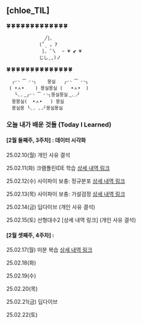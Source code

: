 ## [chloe_TIL]


🍀 🍀 🍀 🍀 🍀 🍀 🍀 🍀 🍀 🍀 🍀 🍀 🍀 


                  ╱|、
                (˚ˎ 。7
                 |、˜〵  ~ 💗 💕 💗 
                じしˍ,)ノ

🍀 🍀 🍀 🍀 🍀 🍀 🍀 🍀 🍀 🍀 🍀 🍀 🍀 🍀 


      ╭◜◝ ͡ ◜◝╮    몽실   ╭◜◝ ͡ ◜◝╮
     ( •ㅅ•    ) 몽실몽실 (   •ㅅ•  )
       ╰◟◞ ͜ ╭◜◝ ͡ ◜◝╮몽실몽실 ͜ ◟◞╯
      몽몽실(  •ㅅ•   ) 몽실
      몽실몽 ╰◟◞ ◟◞╯몽실몽실






### 오늘 내가 배운 것들 (Today I Learned)

#### [2월 둘째주, 3주차] : 데이터 시각화

>
25.02.10(월) 개인 사유 결석

25.02.11(화) 크램폴린IDE 학습 [상세 내역 링크](https://github.com/100-hours-a-week/chloe-til/blob/main/Feb/2025-02-11.md)

25.02.12(수) 사이파이 보충: 정규분포 [상세 내역 링크](https://github.com/100-hours-a-week/chloe-til/blob/main/Feb/2025-02-12.md)

25.02.13(목) 사이파이 보충: 가설검정 [상세 내역 링크](https://github.com/100-hours-a-week/chloe-til/blob/main/Feb/2025-02-13.md)

25.02.14(금) 딥다이브 (개인 사유 결석)

25.02.15(토) 선형대수2 [상세 내역 링크] (개인 사유 결석)
>


#### [2월 셋째주, 4주차] : 
>
25.02.17(월) 미분 복습 [상세 내역 링크](https://github.com/100-hours-a-week/chloe-til/blob/main/Feb/2025-02-17.md)

25.02.18(화)

25.02.19(수)

25.02.20(목)

25.02.21(금) 딥다이브

25.02.22(토)
>




